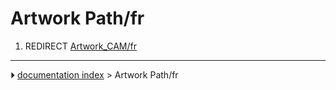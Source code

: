 # Artwork Path/fr
1.  REDIRECT [Artwork_CAM/fr](Artwork_CAM/fr.md)



---
⏵ [documentation index](../README.md) > Artwork Path/fr
